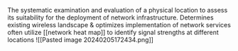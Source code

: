 The systematic examination and evaluation of a physical location to assess its suitability for the deployment of network infrastructure.
Determines existing wireless landscape & optimizes implementation of network services
often utilize [[network heat map]] to identify signal strengths at different locations
![[Pasted image 20240205172434.png]]